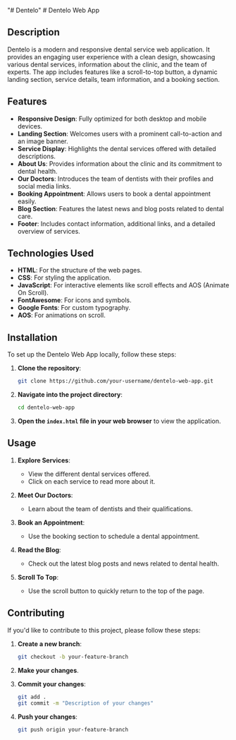 "# Dentelo" # Dentelo Web App

## Description

Dentelo is a modern and responsive dental service web application. It provides an engaging user experience with a clean design, showcasing various dental services, information about the clinic, and the team of experts. The app includes features like a scroll-to-top button, a dynamic landing section, service details, team information, and a booking section.

## Features

- **Responsive Design**: Fully optimized for both desktop and mobile devices.
- **Landing Section**: Welcomes users with a prominent call-to-action and an image banner.
- **Service Display**: Highlights the dental services offered with detailed descriptions.
- **About Us**: Provides information about the clinic and its commitment to dental health.
- **Our Doctors**: Introduces the team of dentists with their profiles and social media links.
- **Booking Appointment**: Allows users to book a dental appointment easily.
- **Blog Section**: Features the latest news and blog posts related to dental care.
- **Footer**: Includes contact information, additional links, and a detailed overview of services.

## Technologies Used

- **HTML**: For the structure of the web pages.
- **CSS**: For styling the application.
- **JavaScript**: For interactive elements like scroll effects and AOS (Animate On Scroll).
- **FontAwesome**: For icons and symbols.
- **Google Fonts**: For custom typography.
- **AOS**: For animations on scroll.

## Installation

To set up the Dentelo Web App locally, follow these steps:

1. **Clone the repository**:
    ```bash
    git clone https://github.com/your-username/dentelo-web-app.git
    ```

2. **Navigate into the project directory**:
    ```bash
    cd dentelo-web-app
    ```

3. **Open the `index.html` file in your web browser** to view the application.

## Usage

1. **Explore Services**:
    - View the different dental services offered.
    - Click on each service to read more about it.

2. **Meet Our Doctors**:
    - Learn about the team of dentists and their qualifications.

3. **Book an Appointment**:
    - Use the booking section to schedule a dental appointment.

4. **Read the Blog**:
    - Check out the latest blog posts and news related to dental health.

5. **Scroll To Top**:
    - Use the scroll button to quickly return to the top of the page.

## Contributing

If you'd like to contribute to this project, please follow these steps:

1. **Create a new branch**:
    ```bash
    git checkout -b your-feature-branch
    ```

2. **Make your changes**.

3. **Commit your changes**:
    ```bash
    git add .
    git commit -m "Description of your changes"
    ```

4. **Push your changes**:
    ```bash
    git push origin your-feature-branch
    ```
